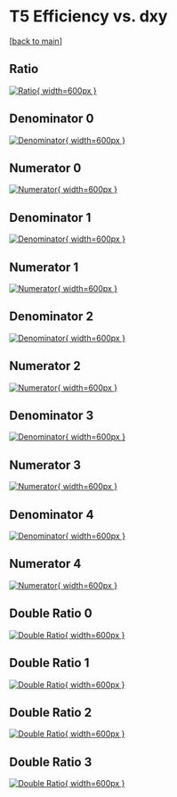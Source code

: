 # T5 Efficiency vs. dxy

[[back to main](./)]



## Ratio

[![Ratio](../mtv/var/T5_base_321_1_eff_dxy.png){ width=600px }](../mtv/var/T5_base_321_1_eff_dxy.pdf)

## Denominator 0

[![Denominator](../mtv/den/T5_base_321_1_eff_dxy_den0.png){ width=600px }](../mtv/den/T5_base_321_1_eff_dxy_den0.pdf)

## Numerator 0

[![Numerator](../mtv/num/T5_base_321_1_eff_dxy_num0.png){ width=600px }](../mtv/num/T5_base_321_1_eff_dxy_num0.pdf)

## Denominator 1

[![Denominator](../mtv/den/T5_base_321_1_eff_dxy_den1.png){ width=600px }](../mtv/den/T5_base_321_1_eff_dxy_den1.pdf)

## Numerator 1

[![Numerator](../mtv/num/T5_base_321_1_eff_dxy_num1.png){ width=600px }](../mtv/num/T5_base_321_1_eff_dxy_num1.pdf)

## Denominator 2

[![Denominator](../mtv/den/T5_base_321_1_eff_dxy_den2.png){ width=600px }](../mtv/den/T5_base_321_1_eff_dxy_den2.pdf)

## Numerator 2

[![Numerator](../mtv/num/T5_base_321_1_eff_dxy_num2.png){ width=600px }](../mtv/num/T5_base_321_1_eff_dxy_num2.pdf)

## Denominator 3

[![Denominator](../mtv/den/T5_base_321_1_eff_dxy_den3.png){ width=600px }](../mtv/den/T5_base_321_1_eff_dxy_den3.pdf)

## Numerator 3

[![Numerator](../mtv/num/T5_base_321_1_eff_dxy_num3.png){ width=600px }](../mtv/num/T5_base_321_1_eff_dxy_num3.pdf)

## Denominator 4

[![Denominator](../mtv/den/T5_base_321_1_eff_dxy_den4.png){ width=600px }](../mtv/den/T5_base_321_1_eff_dxy_den4.pdf)

## Numerator 4

[![Numerator](../mtv/num/T5_base_321_1_eff_dxy_num4.png){ width=600px }](../mtv/num/T5_base_321_1_eff_dxy_num4.pdf)

## Double Ratio 0

[![Double Ratio](../mtv/ratio/T5_base_321_1_eff_dxy_ratio0.png){ width=600px }](../mtv/ratio/T5_base_321_1_eff_dxy_ratio0.pdf)

## Double Ratio 1

[![Double Ratio](../mtv/ratio/T5_base_321_1_eff_dxy_ratio1.png){ width=600px }](../mtv/ratio/T5_base_321_1_eff_dxy_ratio1.pdf)

## Double Ratio 2

[![Double Ratio](../mtv/ratio/T5_base_321_1_eff_dxy_ratio2.png){ width=600px }](../mtv/ratio/T5_base_321_1_eff_dxy_ratio2.pdf)

## Double Ratio 3

[![Double Ratio](../mtv/ratio/T5_base_321_1_eff_dxy_ratio3.png){ width=600px }](../mtv/ratio/T5_base_321_1_eff_dxy_ratio3.pdf)

